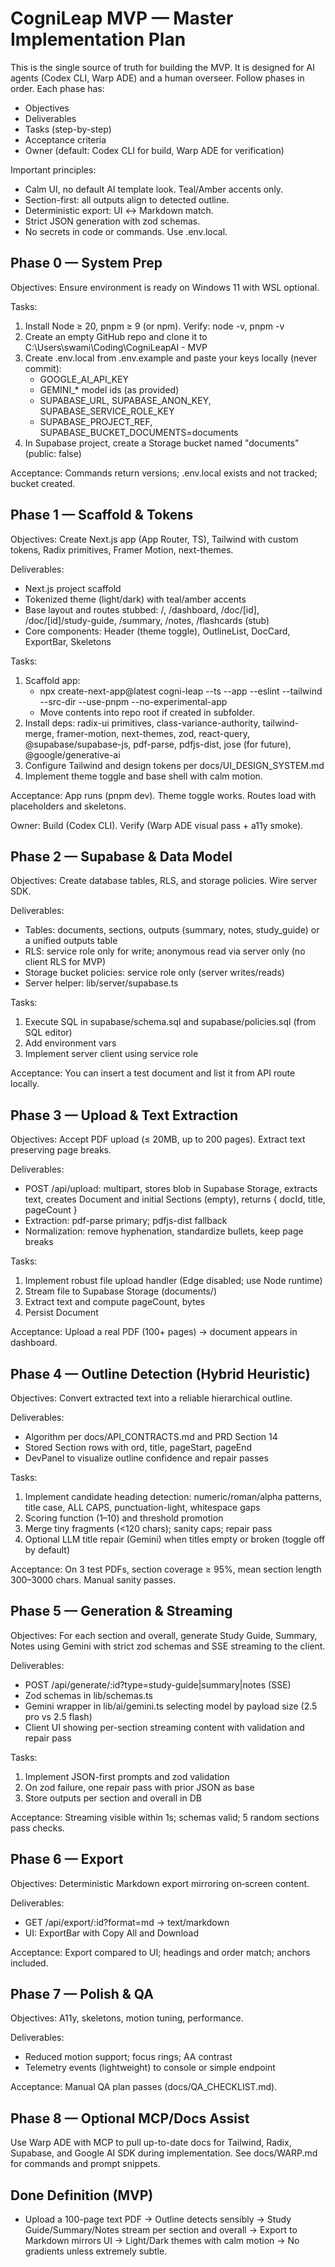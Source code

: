 # CogniLeap MVP — Master Implementation Plan

This is the single source of truth for building the MVP. It is designed for AI agents (Codex CLI, Warp ADE) and a human overseer. Follow phases in order. Each phase has:
- Objectives
- Deliverables
- Tasks (step-by-step)
- Acceptance criteria
- Owner (default: Codex CLI for build, Warp ADE for verification)

Important principles:
- Calm UI, no default AI template look. Teal/Amber accents only.
- Section-first: all outputs align to detected outline.
- Deterministic export: UI ↔ Markdown match.
- Strict JSON generation with zod schemas.
- No secrets in code or commands. Use .env.local.

## Phase 0 — System Prep
Objectives: Ensure environment is ready on Windows 11 with WSL optional.

Tasks:
1) Install Node ≥ 20, pnpm ≥ 9 (or npm). Verify: node -v, pnpm -v
2) Create an empty GitHub repo and clone it to C:\Users\swami\Coding\CogniLeapAI - MVP
3) Create .env.local from .env.example and paste your keys locally (never commit):
   - GOOGLE_AI_API_KEY
   - GEMINI_* model ids (as provided)
   - SUPABASE_URL, SUPABASE_ANON_KEY, SUPABASE_SERVICE_ROLE_KEY
   - SUPABASE_PROJECT_REF, SUPABASE_BUCKET_DOCUMENTS=documents
4) In Supabase project, create a Storage bucket named "documents" (public: false)

Acceptance: Commands return versions; .env.local exists and not tracked; bucket created.

## Phase 1 — Scaffold & Tokens
Objectives: Create Next.js app (App Router, TS), Tailwind with custom tokens, Radix primitives, Framer Motion, next-themes.

Deliverables:
- Next.js project scaffold
- Tokenized theme (light/dark) with teal/amber accents
- Base layout and routes stubbed: /, /dashboard, /doc/[id], /doc/[id]/study-guide, /summary, /notes, /flashcards (stub)
- Core components: Header (theme toggle), OutlineList, DocCard, ExportBar, Skeletons

Tasks:
1) Scaffold app:
   - npx create-next-app@latest cogni-leap --ts --app --eslint --tailwind --src-dir --use-pnpm --no-experimental-app
   - Move contents into repo root if created in subfolder.
2) Install deps: radix-ui primitives, class-variance-authority, tailwind-merge, framer-motion, next-themes, zod, react-query, @supabase/supabase-js, pdf-parse, pdfjs-dist, jose (for future), @google/generative-ai
3) Configure Tailwind and design tokens per docs/UI_DESIGN_SYSTEM.md
4) Implement theme toggle and base shell with calm motion.

Acceptance: App runs (pnpm dev). Theme toggle works. Routes load with placeholders and skeletons.

Owner: Build (Codex CLI). Verify (Warp ADE visual pass + a11y smoke).

## Phase 2 — Supabase & Data Model
Objectives: Create database tables, RLS, and storage policies. Wire server SDK.

Deliverables:
- Tables: documents, sections, outputs (summary, notes, study_guide) or a unified outputs table
- RLS: service role only for write; anonymous read via server only (no client RLS for MVP)
- Storage bucket policies: service role only (server writes/reads)
- Server helper: lib/server/supabase.ts

Tasks:
1) Execute SQL in supabase/schema.sql and supabase/policies.sql (from SQL editor)
2) Add environment vars
3) Implement server client using service role

Acceptance: You can insert a test document and list it from API route locally.

## Phase 3 — Upload & Text Extraction
Objectives: Accept PDF upload (≤ 20MB, up to 200 pages). Extract text preserving page breaks.

Deliverables:
- POST /api/upload: multipart, stores blob in Supabase Storage, extracts text, creates Document and initial Sections (empty), returns { docId, title, pageCount }
- Extraction: pdf-parse primary; pdfjs-dist fallback
- Normalization: remove hyphenation, standardize bullets, keep page breaks

Tasks:
1) Implement robust file upload handler (Edge disabled; use Node runtime)
2) Stream file to Supabase Storage (documents/)
3) Extract text and compute pageCount, bytes
4) Persist Document

Acceptance: Upload a real PDF (100+ pages) → document appears in dashboard.

## Phase 4 — Outline Detection (Hybrid Heuristic)
Objectives: Convert extracted text into a reliable hierarchical outline.

Deliverables:
- Algorithm per docs/API_CONTRACTS.md and PRD Section 14
- Stored Section rows with ord, title, pageStart, pageEnd
- DevPanel to visualize outline confidence and repair passes

Tasks:
1) Implement candidate heading detection: numeric/roman/alpha patterns, title case, ALL CAPS, punctuation-light, whitespace gaps
2) Scoring function (1–10) and threshold promotion
3) Merge tiny fragments (<120 chars); sanity caps; repair pass
4) Optional LLM title repair (Gemini) when titles empty or broken (toggle off by default)

Acceptance: On 3 test PDFs, section coverage ≥ 95%, mean section length 300–3000 chars. Manual sanity passes.

## Phase 5 — Generation & Streaming
Objectives: For each section and overall, generate Study Guide, Summary, Notes using Gemini with strict zod schemas and SSE streaming to the client.

Deliverables:
- POST /api/generate/:id?type=study-guide|summary|notes (SSE)
- Zod schemas in lib/schemas.ts
- Gemini wrapper in lib/ai/gemini.ts selecting model by payload size (2.5 pro vs 2.5 flash)
- Client UI showing per-section streaming content with validation and repair pass

Tasks:
1) Implement JSON-first prompts and zod validation
2) On zod failure, one repair pass with prior JSON as base
3) Store outputs per section and overall in DB

Acceptance: Streaming visible within 1s; schemas valid; 5 random sections pass checks.

## Phase 6 — Export
Objectives: Deterministic Markdown export mirroring on‑screen content.

Deliverables:
- GET /api/export/:id?format=md → text/markdown
- UI: ExportBar with Copy All and Download

Acceptance: Export compared to UI; headings and order match; anchors included.

## Phase 7 — Polish & QA
Objectives: A11y, skeletons, motion tuning, performance.

Deliverables:
- Reduced motion support; focus rings; AA contrast
- Telemetry events (lightweight) to console or simple endpoint

Acceptance: Manual QA plan passes (docs/QA_CHECKLIST.md).

## Phase 8 — Optional MCP/Docs Assist
Use Warp ADE with MCP to pull up-to-date docs for Tailwind, Radix, Supabase, and Google AI SDK during implementation. See docs/WARP.md for commands and prompt snippets.

## Done Definition (MVP)
- Upload a 100-page text PDF → Outline detects sensibly → Study Guide/Summary/Notes stream per section and overall → Export to Markdown mirrors UI → Light/Dark themes with calm motion → No gradients unless extremely subtle.

